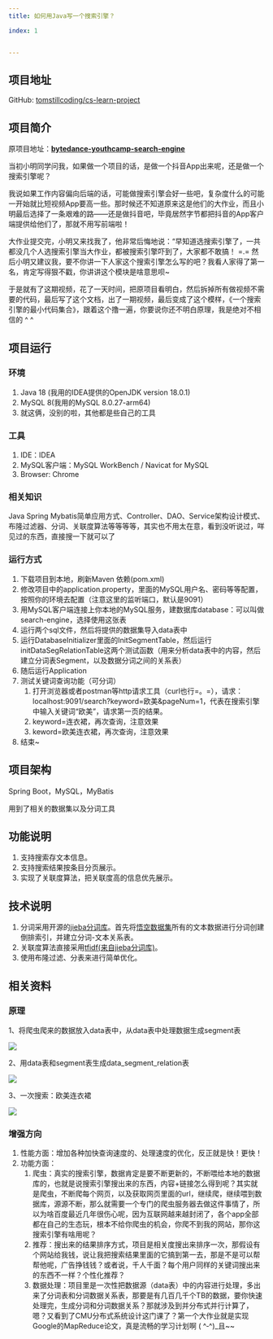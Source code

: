 ```yaml
---
title: 如何用Java写一个搜索引擎？

index: 1


---
```


## 项目地址

GitHub: [tomstillcoding/cs-learn-project](https://github.com/tomstillcoding/cs-learn-project/tree/main/search-project)

## 项目简介

原项目地址：**[bytedance-youthcamp-search-engine](https://github.com/optimjie/bytedance-youthcamp-search-engine)**

当初小明同学问我，如果做一个项目的话，是做一个抖音App出来呢，还是做一个搜索引擎呢？

我说如果工作内容偏向后端的话，可能做搜索引擎会好一些吧，复杂度什么的可能一开始就比短视频App要高一些。那时候还不知道原来这是他们的大作业，而且小明最后选择了一条艰难的路——还是做抖音吧，毕竟居然字节都把抖音的App客户端提供给他们了，那就不用写前端啦！

大作业提交完，小明又来找我了，他非常后悔地说：“早知道选搜索引擎了，一共都没几个人选搜索引擎当大作业，都被搜索引擎吓到了，大家都不敢搞！ =.=  然后小明又建议我，要不你讲一下人家这个搜索引擎怎么写的吧？我看人家得了第一名，肯定写得狠不戳，你讲讲这个模块是啥意思呗~

于是就有了这期视频，花了一天时间，把原项目看明白，然后拆掉所有做视频不需要的代码，最后写了这个文档，出了一期视频，最后变成了这个模样，《一个搜索引擎的最小代码集合》，跟着这个撸一遍，你要说你还不明白原理，我是绝对不相信的  ^ ^

## 项目运行 

### 环境

1. Java 18 (我用的IDEA提供的OpenJDK version 18.0.1)
2. MySQL 8(我用的MySQL 8.0.27-arm64)
3. 就这俩，没别的啦，其他都是些自己的工具

### 工具

1. IDE：IDEA
2. MySQL客户端：MySQL WorkBench / Navicat for MySQL
3. Browser: Chrome

### 相关知识

Java Spring Mybatis简单应用方式、Controller、DAO、Service架构设计模式、布隆过滤器、分词、关联度算法等等等等，其实也不用太在意，看到没听说过，咩见过的东西，直接搜一下就可以了

### 运行方式

1. 下载项目到本地，刷新Maven 依赖(pom.xml)
2. 修改项目中的application.property，里面的MySQL用户名、密码等等配置，按照你的环境去配置（注意这里的监听端口，默认是9091）
3. 用MySQL客户端连接上你本地的MySQL服务，建数据库database：可以叫做search-engine，选择使用这张表
4. 运行两个sql文件，然后将提供的数据集导入data表中
5. 运行DatabaseInitializer里面的InitSegmentTable，然后运行initDataSegRelationTable这两个测试函数（用来分析data表中的内容，然后建立分词表Segment，以及数据分词之间的关系表）
6. 随后运行Application
7. 测试关键词查询功能（可分词）
   1. 打开浏览器或者postman等http请求工具（curl也行=。=），请求：localhost:9091/search?keyword=欧美&pageNum=1，代表在搜索引擎中输入关键词“欧美”，请求第一页的结果。
   2. keyword=连衣裙，再次查询，注意效果
   3. keword=欧美连衣裙，再次查询，注意效果
8. 结束~

## 项目架构

Spring Boot，MySQL，MyBatis

用到了相关的数据集以及分词工具

## 功能说明

1. 支持搜索存文本信息。
3. 支持搜索结果按条目分页展示。
4. 实现了关联度算法，把关联度高的信息优先展示。

## 技术说明

1. 分词采用开源的[jieba分词库](https://github.com/huaban/jieba-analysis)。首先将[悟空数据集](https://wukong-dataset.github.io/wukong-dataset/download.html)所有的文本数据进行分词创建倒排索引，并建立分词-文本关系表。
2. 关联度算法直接采用[tfidf(来自jieba分词库)](https://zh.m.wikipedia.org/zh-cn/Tf-idf)。
3. 使用布隆过滤、分表来进行简单优化。

## 相关资料

### 原理

1、将爬虫爬来的数据放入data表中，从data表中处理数据生成segment表

![](https://images-tomcode-1258913748.cos.ap-guangzhou.myqcloud.com/202207092059326.png)

2、用data表和segment表生成data_segment_relation表

![](https://images-tomcode-1258913748.cos.ap-guangzhou.myqcloud.com/202207092105642.png)

3、一次搜索：欧美连衣裙

![](https://images-tomcode-1258913748.cos.ap-guangzhou.myqcloud.com/202207092106786.png)

### 增强方向

1. 性能方面：增加各种加快查询速度的、处理速度的优化，反正就是快！更快！
2. 功能方面：
   1. 爬虫：真实的搜索引擎，数据肯定是要不断更新的，不断喂给本地的数据库的，也就是说搜索引擎搜出来的东西，内容+链接怎么得到呢？其实就是爬虫，不断爬每个网页，以及获取网页里面的url，继续爬，继续喂到数据库，源源不断，那么就需要一个专门的爬虫服务器去做这件事情了，所以为啥百度最近几年很伤心呢，因为互联网越来越封闭了，各个app全部都在自己的生态玩，根本不给你爬虫的机会，你爬不到我的网站，那你这搜索引擎有啥用呢？
   2. 推荐：搜出来的结果排序方式，项目是相关度搜出来排序一次，那假设有个网站给我钱，说让我把搜索结果里面的它搞到第一去，那是不是可以帮帮他呢，广告挣钱钱？或者说，千人千面？每个用户同样的关键词搜出来的东西不一样？个性化推荐？
   3. 数据处理：项目里是一次性把数据源（data表）中的内容进行处理，多出来了分词表和分词数据关系表，那要是有几百几千个TB的数据，要你快速处理完，生成分词和分词数据关系？那就涉及到并分布式并行计算了，嗯？又看到了CMU分布式系统设计这门课了？第一个大作业就是实现Google的MapReduce论文，真是流畅的学习计划啊 ( ^‐^)_且~~